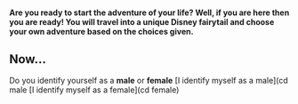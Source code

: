 #### Are you ready to start the adventure of your life? Well, if you are here then you are ready! You will travel into a unique Disney fairytail and choose your own adventure based on the choices given.   
## Now...
Do you identify yourself as a **male** or **female** 
[I identify myself as a male](cd male 
[I identify myself as a female](cd female)
